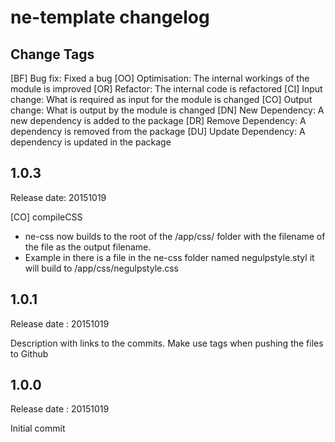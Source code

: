 # ne-template changelog

## Change Tags

[BF] Bug fix: Fixed a bug
[OO] Optimisation: The internal workings of the module is improved 
[OR] Refactor: The internal code is refactored
[CI] Input change: What is required as input for the module is changed
[CO] Output change: What is output by the module is changed
[DN] New Dependency: A new dependency is added to the package
[DR] Remove Dependency: A  dependency is removed from the package
[DU] Update Dependency: A dependency is updated in the package


## 1.0.3

Release date: 20151019

[CO] compileCSS 
- ne-css now builds to the root of the /app/css/ folder with the filename of the file as the output filename. 
- Example in there is a file in the ne-css folder named negulpstyle.styl it will build to /app/css/negulpstyle.css


## 1.0.1

Release date : 20151019

Description with links to the commits. Make use tags when pushing the files to Github


## 1.0.0

Release date : 20151019

Initial commit

